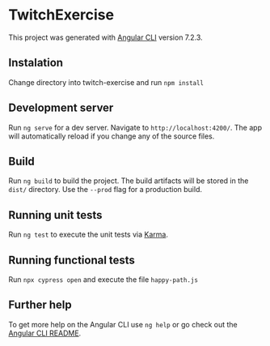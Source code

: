 # TwitchExercise

This project was generated with [Angular CLI](https://github.com/angular/angular-cli) version 7.2.3.

## Instalation

Change directory into twitch-exercise and run `npm install`

## Development server

Run `ng serve` for a dev server. Navigate to `http://localhost:4200/`. The app will automatically reload if you change any of the source files.

## Build

Run `ng build` to build the project. The build artifacts will be stored in the `dist/` directory. Use the `--prod` flag for a production build.

## Running unit tests

Run `ng test` to execute the unit tests via [Karma](https://karma-runner.github.io).

## Running functional tests

Run `npx cypress open` and execute the file `happy-path.js`

## Further help

To get more help on the Angular CLI use `ng help` or go check out the [Angular CLI README](https://github.com/angular/angular-cli/blob/master/README.md).
